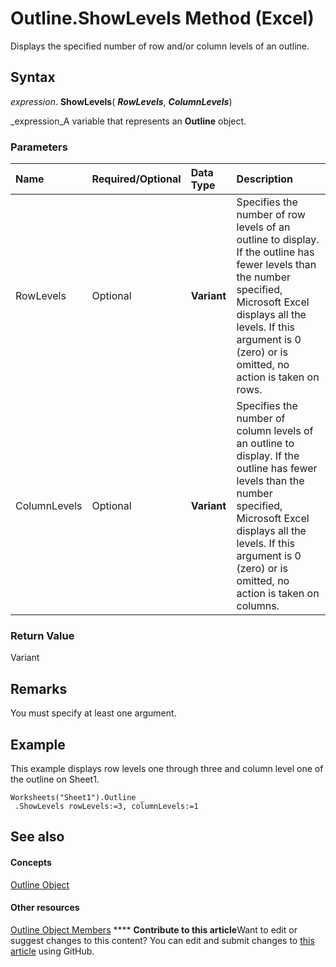 
# Outline.ShowLevels Method (Excel)

Displays the specified number of row and/or column levels of an outline.


## Syntax

 _expression_. **ShowLevels**( **_RowLevels_**,  **_ColumnLevels_**)

 _expression_A variable that represents an  **Outline** object.


### Parameters



|**Name**|**Required/Optional**|**Data Type**|**Description**|
|:-----|:-----|:-----|:-----|
|RowLevels|Optional| **Variant**|Specifies the number of row levels of an outline to display. If the outline has fewer levels than the number specified, Microsoft Excel displays all the levels. If this argument is 0 (zero) or is omitted, no action is taken on rows.|
|ColumnLevels|Optional| **Variant**|Specifies the number of column levels of an outline to display. If the outline has fewer levels than the number specified, Microsoft Excel displays all the levels. If this argument is 0 (zero) or is omitted, no action is taken on columns.|

### Return Value

Variant


## Remarks

You must specify at least one argument.


## Example

This example displays row levels one through three and column level one of the outline on Sheet1.


```
Worksheets("Sheet1").Outline _ 
 .ShowLevels rowLevels:=3, columnLevels:=1
```


## See also


#### Concepts


 [Outline Object](f5d50a8a-0dd9-638a-4374-5c648386a598.md)
#### Other resources


 [Outline Object Members](bf8e2103-d023-fc1f-90f2-960dff36e548.md)
****   **Contribute to this article**Want to edit or suggest changes to this content? You can edit and submit changes to  [this article](https://github.com/jhershey00/VBA_Excel_Test/OpenXMLCon/articles/2ebeb135-bbb9-aac1-57d7-02a141aa3ddb.md) using GitHub.

